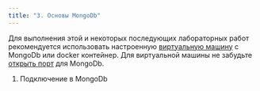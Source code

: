 ```yaml
---
title: "3. Основы MongoDb"
---
```


Для выполнения этой и некоторых последующих лабораторных работ рекомендуется использовать настроенную [виртуальную машину](https://bitnami.com/stack/mongodb/virtual-machine) с MongoDb или docker контейнер. Для виртуальной машины не забудьте [открыть порт](https://docs.bitnami.com/virtual-machine/faq/administration/use-firewall/) для MongoDb.

1. Подключение в MongoDb
  
